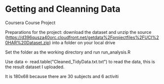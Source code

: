 # Getting and Cleanning Data

Coursera Course Project

Preparations for the project: download the dataset and unzip the source (https://d396qusza40orc.cloudfront.net/getdata%2Fprojectfiles%2FUCI%20HAR%20Dataset.zip) into a folder on your local drive

Set the folder as the working directory and run run_analysis.R

Use data <- read.table("Cleaned_TidyData.txt.txt") to read the data, this is the result dataset I uploaded. 

It is 180x68 because there are 30 subjects and 6 activiti
